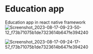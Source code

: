 # Education app
 Education app in react native framework
	![Screenshot_2023-08-17-09-23-50-12_f73b71075b1de7323614b647fe394240](https://github.com/valiiia/Education-app/assets/110757201/49a83525-e5fb-45eb-ba2a-c20ead4e7512)

![Screenshot_2023-08-17-09-24-17-57_f73b71075b1de7323614b647fe394240](https://github.com/valiiia/Education-app/assets/110757201/5e888ea2-8c68-4c72-bdea-b0e598a408f6)
